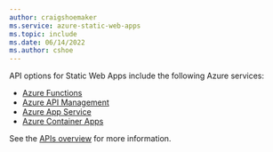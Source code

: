 ```yaml
---
author: craigshoemaker
ms.service: azure-static-web-apps
ms.topic: include
ms.date: 06/14/2022
ms.author: cshoe
---
```


API options for Static Web Apps include the following Azure services:

* [Azure Functions](../articles/static-web-apps/apis-functions.md)
* [Azure API Management](../articles/static-web-apps/apis-api-management.md)
* [Azure App Service](../articles/static-web-apps/apis-app-service.md)
* [Azure Container Apps](../articles/static-web-apps/apis-container-apps.md)

See the [APIs overview](../articles/static-web-apps/apis-overview.md) for more information.